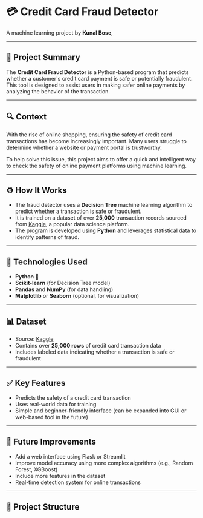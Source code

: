 # 💳 Credit Card Fraud Detector

A machine learning project by **Kunal Bose**,

---

## 📌 Project Summary

The **Credit Card Fraud Detector** is a Python-based program that predicts whether a customer's credit card payment is safe or potentially fraudulent. This tool is designed to assist users in making safer online payments by analyzing the behavior of the transaction.

---

## 🔍 Context

With the rise of online shopping, ensuring the safety of credit card transactions has become increasingly important. Many users struggle to determine whether a website or payment portal is trustworthy.

To help solve this issue, this project aims to offer a quick and intelligent way to check the safety of online payment platforms using machine learning.

---

## ⚙️ How It Works

- The fraud detector uses a **Decision Tree** machine learning algorithm to predict whether a transaction is safe or fraudulent.
- It is trained on a dataset of over **25,000** transaction records sourced from [Kaggle](https://www.kaggle.com/), a popular data science platform.
- The program is developed using **Python** and leverages statistical data to identify patterns of fraud.

---

## 🧠 Technologies Used

- **Python** 🐍
- **Scikit-learn** (for Decision Tree model)
- **Pandas** and **NumPy** (for data handling)
- **Matplotlib** or **Seaborn** (optional, for visualization)

---

## 📊 Dataset

- Source: [Kaggle](https://www.kaggle.com/)
- Contains over **25,000 rows** of credit card transaction data
- Includes labeled data indicating whether a transaction is safe or fraudulent

---

## ✅ Key Features

- Predicts the safety of a credit card transaction
- Uses real-world data for training
- Simple and beginner-friendly interface (can be expanded into GUI or web-based tool in the future)

---

## 🚀 Future Improvements

- Add a web interface using Flask or Streamlit
- Improve model accuracy using more complex algorithms (e.g., Random Forest, XGBoost)
- Include more features in the dataset
- Real-time detection system for online transactions

---

## 📁 Project Structure

